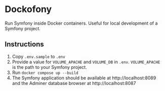 # Dockofony
Run Symfony inside Docker containers.  Useful for local development of a Symfony project.

## Instructions
1. Copy `.env.sample` to `.env`
1. Provide a value for `VOLUME_APACHE` and `VOLUME_DB` in `.env`. `VOLUME_APACHE` is the path to your Symfony project.
1. Run `docker compose up --build`
1. The Symfony application should be available at http://localhost:8089 and the Adminer database browser at http://localhost:8087
